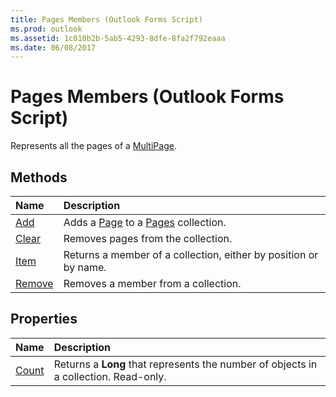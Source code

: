 ```yaml
---
title: Pages Members (Outlook Forms Script)
ms.prod: outlook
ms.assetid: 1c010b2b-5ab5-4293-8dfe-8fa2f792eaaa
ms.date: 06/08/2017
---
```



# Pages Members (Outlook Forms Script)

Represents all the pages of a  [MultiPage](multipage-object-outlook-forms-script.md).


## Methods



|**Name**|**Description**|
|:-----|:-----|
| [Add](pages-add-method-outlook-forms-script.md)|Adds a  [Page](page-object-outlook-forms-script.md) to a [Pages](pages-object-outlook-forms-script.md) collection.|
| [Clear](pages-clear-method-outlook-forms-script.md)|Removes pages from the collection.|
| [Item](pages-item-method-outlook-forms-script.md)|Returns a member of a collection, either by position or by name.|
| [Remove](pages-remove-method-outlook-forms-script.md)|Removes a member from a collection.|



## Properties



|**Name**|**Description**|
|:-----|:-----|
| [Count](pages-count-property-outlook-forms-script.md)|Returns a  **Long** that represents the number of objects in a collection. Read-only.|



